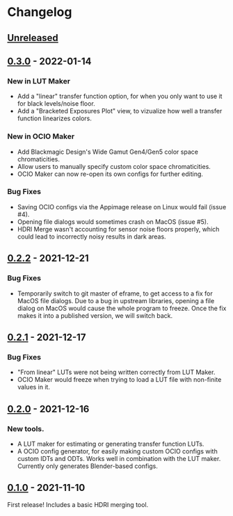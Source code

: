 # Changelog


## [Unreleased]


## [0.3.0] - 2022-01-14

### New in LUT Maker
- Add a "linear" transfer function option, for when you only want to use it for black levels/noise floor.
- Add a "Bracketed Exposures Plot" view, to vizualize how well a transfer function linearizes colors.

### New in OCIO Maker
- Add Blackmagic Design's Wide Gamut Gen4/Gen5 color space chromaticities.
- Allow users to manually specify custom color space chromaticities.
- OCIO Maker can now re-open its own configs for further editing.

### Bug Fixes
- Saving OCIO configs via the Appimage release on Linux would fail (issue #4).
- Opening file dialogs would sometimes crash on MacOS (issue #5).
- HDRI Merge wasn't accounting for sensor noise floors properly, which could lead to incorrectly noisy results in dark areas.


## [0.2.2] - 2021-12-21

### Bug Fixes

- Temporarily switch to git master of eframe, to get access to a fix for MacOS file dialogs.  Due to a bug in upstream libraries, opening a file dialog on MacOS would cause the whole program to freeze.  Once the fix makes it into a published version, we will switch back.


## [0.2.1] - 2021-12-17

### Bug Fixes

- "From linear" LUTs were not being written correctly from LUT Maker.
- OCIO Maker would freeze when trying to load a LUT file with non-finite values in it.


## [0.2.0] - 2021-12-16

### New tools.

- A LUT maker for estimating or generating transfer function LUTs.
- A OCIO config generator, for easily making custom OCIO configs with custom IDTs and ODTs.  Works well in combination with the LUT maker.  Currently only generates Blender-based configs.


## [0.1.0] - 2021-11-10

First release!  Includes a basic HDRI merging tool.


[Unreleased]: https://github.com/EatTheFuture/image_tools/compare/v0.3.0...HEAD
[0.3.0]: https://github.com/EatTheFuture/image_tools/compare/v0.2.2...v0.3.0
[0.2.2]: https://github.com/EatTheFuture/image_tools/compare/v0.2.1...v0.2.2
[0.2.1]: https://github.com/EatTheFuture/image_tools/compare/v0.2.0...v0.2.1
[0.2.0]: https://github.com/EatTheFuture/image_tools/compare/v0.1.0...v0.2.0
[0.1.0]: https://github.com/EatTheFuture/image_rools/release/tag/v0.1.0